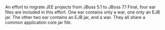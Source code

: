 An effort to migrate JEE projects from JBoss 5.1 to JBoss 7.1 Final, four ear files are included in this effort. One ear contains only a war, one only an EJB jar. The other two ear contains an EJB jar, and a war. They all share a common application core jar file.